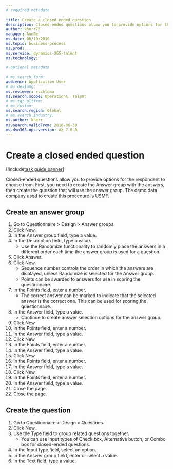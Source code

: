 ```yaml
--- 
# required metadata 
 
title: Create a closed ended question
description: Closed-ended questions allow you to provide options for the respondent to choose from. 
author: kherr75
manager: AnnBe 
ms.date: 06/10/2016
ms.topic: business-process 
ms.prod:  
ms.service: dynamics-365-talent 
ms.technology:  
 
# optional metadata 
 
# ms.search.form:   
audience: Application User 
# ms.devlang:  
ms.reviewer: rschloma
ms.search.scope: Operations, Talent 
# ms.tgt_pltfrm:  
# ms.custom:  
ms.search.region: Global
# ms.search.industry: 
ms.author: kherr
ms.search.validFrom: 2016-06-30 
ms.dyn365.ops.version: AX 7.0.0 
---
```

# Create a closed ended question

[!include[task guide banner](../../includes/task-guide-banner.md)]

Closed-ended questions allow you to provide options for the respondent to choose from. First, you need to create the Answer group with the answers, then create the question that will use the answer group. The demo data company used to create this procedure is USMF.


## Create an answer group
1. Go to Questionnaire > Design > Answer groups.
2. Click New.
3. In the Answer group field, type a value.
4. In the Description field, type a value.
    * Use the Randomize functionality to randomly place the answers in a different order each time the answer group is used for a question.  
5. Click Answer.
6. Click New.
    * Sequence number controls the order in which the answers are displayed, unless Randomize is selected for the Answer group.  
    * Points can be awarded to answers for use in scoring the questionnaire.  
7. In the Points field, enter a number.
    * The correct answer can be marked to indicate that the selected answer is the correct one. This can be used for scoring the questionnaire.  
8. In the Answer field, type a value.
    * Continue to create answer selection options for the answer group.  
9. Click New.
10. In the Points field, enter a number.
11. In the Answer field, type a value.
12. Click New.
13. In the Points field, enter a number.
14. In the Answer field, type a value.
15. Click New.
16. In the Points field, enter a number.
17. In the Answer field, type a value.
18. Click New.
19. In the Points field, enter a number.
20. In the Answer field, type a value.
21. Close the page.
22. Close the page.

## Create the question
1. Go to Questionnaire > Design > Questions.
2. Click New.
3. Use the Type field to group related questions together.
    * You can use input types of Check box, Alternative button, or Combo box for closed-ended questions.  
4. In the Input type field, select an option.
5. In the Answer group field, enter or select a value.
6. In the Text field, type a value.

